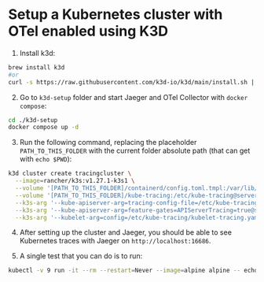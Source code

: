 # Setup a Kubernetes cluster with OTel enabled using K3D

1. Install k3d:

```sh
brew install k3d
#or
curl -s https://raw.githubusercontent.com/k3d-io/k3d/main/install.sh | bash
```

2. Go to `k3d-setup` folder and start Jaeger and OTel Collector with `docker compose`:

```sh
cd ./k3d-setup
docker compose up -d
```

3. Run the following command, replacing the placeholder `PATH_TO_THIS_FOLDER` with the current folder absolute path (that can get with `echo $PWD`):
```sh
k3d cluster create tracingcluster \
  --image=rancher/k3s:v1.27.1-k3s1 \
  --volume '[PATH_TO_THIS_FOLDER]/containerd/config.toml.tmpl:/var/lib/rancher/k3s/agent/etc/containerd/config.toml.tmpl@server:*' \
  --volume '[PATH_TO_THIS_FOLDER]/kube-tracing:/etc/kube-tracing@server:*' \
  --k3s-arg '--kube-apiserver-arg=tracing-config-file=/etc/kube-tracing/apiserver-tracing.yaml@server:*' \
  --k3s-arg '--kube-apiserver-arg=feature-gates=APIServerTracing=true@server:*' \
  --k3s-arg '--kubelet-arg=config=/etc/kube-tracing/kubelet-tracing.yaml@server:*'
```

4. After setting up the cluster and Jaeger, you should be able to see Kubernetes traces with Jaeger on `http://localhost:16686`.

5. A single test that you can do is to run: 

```sh
kubectl -v 9 run -it --rm --restart=Never --image=alpine alpine -- echo hi
```
